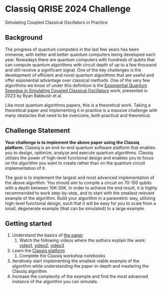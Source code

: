 # Classiq QRISE 2024 Challenge
Simulating Coupled Classical Oscillators in Practice

## Background
The progress of quantum computers in the last few years has been immense, with better and better quantum computers being developed each year. Nowadays there are quantum computers with hundreds of qubits that can compute quantum algorithms with circuit depth of up to a few thousand and still receive a significant signal. One of the key challenges is the development of efficient and novel quantum algorithms that are useful and offer exponential advantage over classical methods. One of the very few algorithms we know of under this definition is the [Exponential Quantum Speedup in Simulating Coupled Classical Oscillators](https://journals.aps.org/prx/pdf/10.1103/PhysRevX.13.041041) work, presented in 2023 by Ryan Babbush et al.

Like most quantum algorithms papers, this is a theoretical work. Taking a theoretical paper and implementing it in practice is a massive challenge with many obstacles that need to be overcome, both practical and theoretical.

## Challenge Statement
**Your challenge is to implement the above paper using the Classiq platform.** Classiq is an end-to-end quantum software platform that enables you to design, optimize, analyze and execute quantum algorithms. Classiq utilizes the power of high-level functional design and enables you to focus on the algorithm you want to create rather than on the quantum circuit implementation of it.

The goal is to implement the largest and most advanced implementation of the above algorithm. You should aim to compile a circuit on 70-150 qubits with a depth between 10K-30K. In order to achieve the end result, it is highly recommended to work step-by-step, and to start with the smallest relevant example of the algorithm. Build your algorithm in a parametric way, utilizing high-level functional design, such that it will be easy for you to scale from a small, degenerate example (that can be simulated) to a large example.

## Getting started
1. Understand the basics of [the paper](https://journals.aps.org/prx/pdf/10.1103/PhysRevX.13.041041)
    1.   Watch the following videos where the authors explain the work: [video1](https://www.youtube.com/watch?v=d6LU9DYuErs), [video2](https://www.youtube.com/watch?v=lzw9H1fNW6U), [video3](https://www.youtube.com/watch?v=rY_8H78oDlQ)
2. Learn the [Classiq platform](https://platform.classiq.io/)
   1. Complete the Classiq workshop notebooks
4.   Iteratively start implementing the smallest viable example of the algorithm while understanding the paper in-depth and mastering the Classiq algorithm
5.   Increase the complexity of the example and find the most advanced instance of the algorithm you can simulate.
